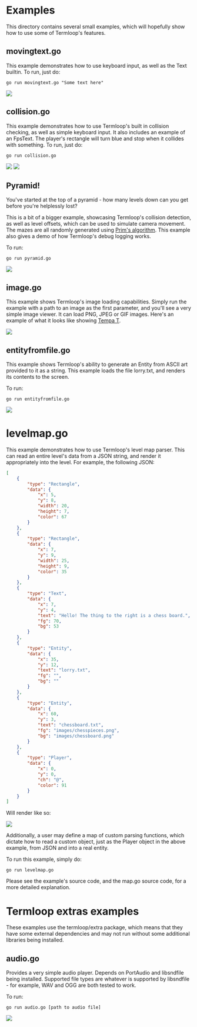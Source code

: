 # Examples

This directory contains several small examples, which will hopefully show how to use some of Termloop's features.

## movingtext.go

This example demonstrates how to use keyboard input, as well as the Text builtin. To run, just do:

`go run movingtext.go "Some text here"`

![](images/movingtext.png)

## collision.go

This example demonstrates how to use Termloop's built in collision checking, as well as simple keyboard input. It also includes an example of an FpsText. The player's rectangle will turn blue and stop when it collides with something. To run, just do:

`go run collision.go`

![](images/collision1.png)
![](images/collision2.png)

## Pyramid!

You've started at the top of a pyramid - how many levels down can you get before you're helplessly lost?

This is a bit of a bigger example, showcasing Termloop's collision detection, as well as level offsets, which can be used to simulate camera movement. The mazes are all randomly generated using [Prim's algorithm](https://en.wikipedia.org/wiki/Maze_generation_algorithm#Randomized_Prim.27s_algorithm).
This example also gives a demo of how Termloop's debug logging works.

To run:

`go run pyramid.go`

![](images/pyramid.png)

## image.go

This example shows Termloop's image loading capabilities. Simply run the example with a path to an image as the first parameter, and you'll see a very simple image viewer. It can load PNG, JPEG or GIF images. Here's an example of what it looks like showing [Tempa T](http://www.youtube.com/watch?v=OZ6G7qwjom4).

![](images/image.png)

## entityfromfile.go

This example shows Termloop's ability to generate an Entity from ASCII art provided to it as a string. This example loads the file lorry.txt, and renders its contents to the screen.

To run:

`go run entityfromfile.go`

![](images/entityfromfile.png)

# levelmap.go

This example demonstrates how to use Termloop's level map parser. This can read an entire level's data from a JSON string, and render it appropriately into the level. For example, the following JSON:

```json
[
    {
        "type": "Rectangle",
        "data": {
            "x": 5,
            "y": 8,
            "width": 20,
            "height": 7,
            "color": 67
        }
    },
    {
        "type": "Rectangle",
        "data": {
            "x": 7,
            "y": 9,
            "width": 25,
            "height": 9,
            "color": 35
        }
    },
    {
        "type": "Text",
        "data": {
            "x": 7,
            "y": 4,
            "text": "Hello! The thing to the right is a chess board.",
            "fg": 70,
            "bg": 53
        }
    },
    {
        "type": "Entity",
        "data": {
            "x": 35,
            "y": 12,
            "text": "lorry.txt",
            "fg": "",
            "bg": ""
        }
    },
    {
        "type": "Entity",
        "data": {
            "x": 60,
            "y": 3,
            "text": "chessboard.txt",
            "fg": "images/chesspieces.png",
            "bg": "images/chessboard.png"
        }
    },
    {
        "type": "Player",
        "data": {
            "x": 0,
            "y": 0,
            "ch": "@",
            "color": 91
        }
    }
]

```

Will render like so:

![](images/levelmap.png)

Additionally, a user may define a map of custom parsing functions, which dictate how to read a custom object, just as the Player object in the above example, from JSON and into a real entity.

To run this example, simply do:

`go run levelmap.go`

Please see the example's source code, and the map.go source code, for a more detailed explanation.

# Termloop extras examples

These examples use the termloop/extra package, which means that they have some external dependencies and may not run without some additional libraries being installed.

## audio.go

Provides a very simple audio player. Depends on PortAudio and libsndfile being installed. Supported file types are whatever is supported by libsndfile - for example, WAV and OGG are both tested to work.

To run: 

`go run audio.go [path to audio file]`

![](images/audio.png)
